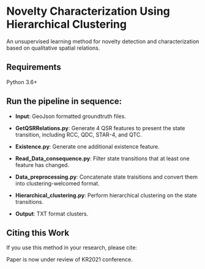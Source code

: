 # Novelty Characterization Using Hierarchical Clustering


An unsupervised learning method for novelty detection and characterization based on qualitative spatial relations.

## Requirements

Python 3.6+

## Run the pipeline in sequence:
- **Input**: GeoJson formatted groundtruth files.

- **GetQSRRelations.py**: Generate 4 QSR features to present the state transition, including RCC, QDC, STAR-4, and QTC.
- **Existence.py**: Generate one additional existence feature.
- **Read_Data_consequence.py**: Filter state transitions that at least one feature has changed.
- **Data_preprocessing.py**: Concatenate state traisitions and convert them into clustering-welcomed format.
- **Hierarchical_clustering.py**: Perform hierarchical clustering on the state transitions.

- **Output**: TXT format clusters.

## Citing this Work

If you use this method in your research, please cite:

Paper is now under review of KR2021 conference.

